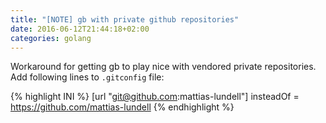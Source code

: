 ```yaml
---
title: "[NOTE] gb with private github repositories"
date: 2016-06-12T21:44:18+02:00
categories: golang
---
```


Workaround for getting gb to play nice with vendored private repositories. Add following lines to `.gitconfig` file:

{% highlight INI %}
[url "git@github.com:mattias-lundell"]
  insteadOf = https://github.com/mattias-lundell
{% endhighlight %}
